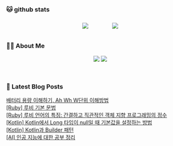
###  🐱 github stats  

<div id="main" align="center">
    <img src="https://github-readme-stats.vercel.app/api?username=peterica&count_private=true&show_icons=true&theme=radical"
        style="height: auto; margin-left: 20px; margin-right: 20px; padding: 10px;"/>
    <img src="https://github-readme-stats.vercel.app/api/top-langs/?username=peterica&layout=compact"   
        style="height: auto; margin-left: 20px; margin-right: 20px; padding: 10px;"/>
</div>

###  💁‍♀️ About Me  
<p align="center">
    <a href="https://peterica.tistory.com/"><img src="https://img.shields.io/badge/Blog-FF5722?style=flat-square&logo=Blogger&logoColor=white"/></a>
    <a href="mailto:ilovefran.ofm@gmail.com"><img src="https://img.shields.io/badge/Gmail-d14836?style=flat-square&logo=Gmail&logoColor=white&link=ilovefran.ofm@gmail.com"/></a>
</p>

<br>

### 📕 Latest Blog Posts   

<a href ="https://peterica.tistory.com/751"> 배터리 용량 이해하기, Ah Wh W단위 이해방법 </a> <br>
<a href ="https://peterica.tistory.com/769"> [Ruby] 루비 기본 문법 </a> <br>
<a href ="https://peterica.tistory.com/768"> [Ruby] 루비 언어의 특징: 간결하고 직관적인 객체 지향 프로그래밍의 정수 </a> <br>
<a href ="https://peterica.tistory.com/743"> [Kotlin] Kotlin에서 Long 타입이 null일 때 기본값을 설정하는 방법 </a> <br>
<a href ="https://peterica.tistory.com/424"> [Kotlin] Kotlin과 Builder 패턴 </a> <br>
<a href ="https://peterica.tistory.com/761"> [AI] 인공 지능에 대한 공부 정리 </a> <br>
